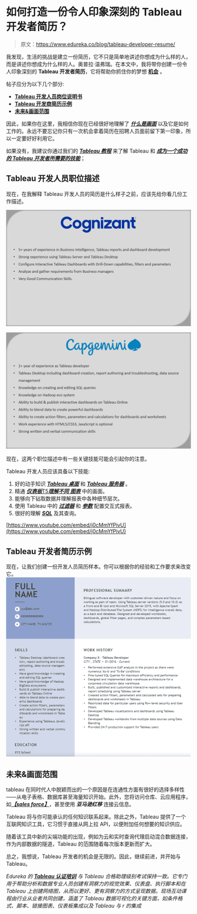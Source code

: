 # 如何打造一份令人印象深刻的 Tableau 开发者简历？

> 原文：<https://www.edureka.co/blog/tableau-developer-resume/>

我发现，生活的挑战是建立一份简历，它不只是简单地讲述你想成为什么样的人，而是讲述你想成为什么样的人。奥普拉·温弗瑞。在本文中，我将带你创建一份令人印象深刻的 **Tableau 开发者简历**，它将帮助你抓住你的梦想 [**机会**](https://www.edureka.co/blog/tableau-career-opportunities-101) 。

帖子应分为以下几个部分:

*   [**Tableau 开发人员岗位说明书**](#tableaudeveloperjobdescription)
*   [**Tableau 开发商简历示例**](#tableaudeveloperresume)
*   [**未来&画面范围**](#futurescope)

因此，如果你在这里，我相信你现在已经很好地理解了 [***什么是画面***](https://www.edureka.co/blog/what-is-tableau/) 以及它是如何工作的。永远不要忘记你只有一次机会拿着简历在招聘人员面前留下第一印象，所以一定要好好利用它。

如果没有，我建议你通过我们的 [***Tableau 教程***](https://www.edureka.co/blog/tableau-tutorial/) 来了解 Tableau 和 [***成为一个成功的 Tableau 开发者所需要的技能***](https://www.edureka.co/blog/how-to-become-a-tableau-developer/)；

## **Tableau 开发人员职位描述**

现在，在我解释 Tableau 开发人员的简历是什么样子之前，应该先给你看几份工作描述。

![Cognizant job description - Tableau Developer Resume - Edureka](img/45e0e819a9103059db5da715baa07cab.png)

![Capgemini job description - Tableau Developer Resume - Edureka](img/9184f267daf90fb75280178fef633da0.png)

现在，这两个职位描述中有一些关键技能可能会引起你的注意。

Tableau 开发人员应该具备以下技能:

1.  好的动手知识 [***Tableau 桌面***](https://www.edureka.co/blog/do-magic-with-tableau) 和 [***Tableau 服务器***](https://www.edureka.co/blog/tableau-server-tutorial/) 。
2.  精通 [***仪表板***T5](https://www.edureka.co/blog/tableau-dashboards/)[***理解不同*** ***图表***](https://www.edureka.co/blog/tableau-charts/) 中的画面。
3.  能够向下钻取数据并理解报表中各种[](https://www.edureka.co/blog/tableau-lod/)细节层次。
4.  使用 Tableau 中的 [***过滤器***](https://www.edureka.co/blog/filters-in-tableau/) 和 [***参数***](https://www.edureka.co/blog/parameters-in-tableau/) 配置交互式报表。
5.  很好的理解 ***[SQL](https://www.edureka.co/blog/sql-commands)*** 及其查询。

[https://www.youtube.com/embed/j0cMmYfPivU](https://www.youtube.com/embed/j0cMmYfPivU)

## **Tableau 开发者简历示例**

现在，让我们创建一份开发人员简历样本。你可以根据你的经验和工作要求来改变它。![Tableau Developer Resume - Tableau Developer Resume - Edureka](img/372e3a4db21a042affa8e4f36331b2b6.png)

## **未来&画面范围**

tableau 在同时代人中脱颖而出的一个原因是在连通性方面有很好的选择多样性——从电子表格、数据库甚至海量知识开始。此外，您将访问仓库、云应用程序，如[***【sales force】***](https://www.edureka.co/blog/salesforce-tutorial)，甚至使用 ***亚马逊红移*** 连接云信息。

Tableau 将与你可能承认的任何知识联系起来。除此之外，Tableau 提供了一个互联网知识工具，它习惯于直接从网上拉 API，以便附加任何想要的知识供应。

随着该工具中新的尖端功能的出现，例如为云和实时查询代理启动混合数据连接，作为内部数据的隧道，Tableau 的范围随着每次版本更新而扩大。

总之，我想说，Tableau 开发者的机会是无限的。因此，继续前进，并开始与 Tableau。

*Edureka 的 **[Tableau 认证培训](https://www.edureka.co/tableau-certification-training)** 与 Tableau 合格助理级别考试保持一致。它专门用于帮助分析和数据专业人员创建有洞察力的视觉效果、仪表盘、执行脚本和在 Tableau 上创建网络图，从而以更好、更有洞察力的方式呈现数据。现场互动课程由行业从业者共同创建，涵盖了 Tableau 数据可视化的关键方面，如条件格式、脚本、链接图表、仪表板集成以及 Tableau 与 r 的集成*
